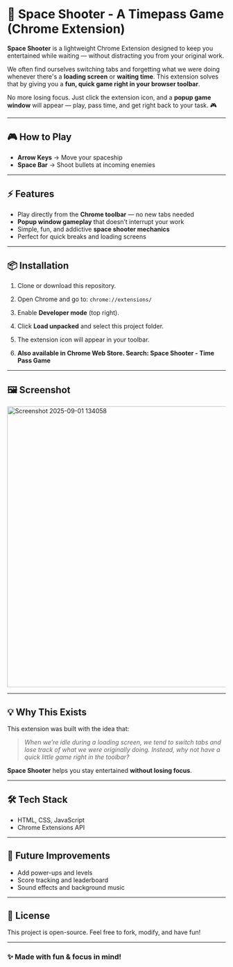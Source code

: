 # 🚀 Space Shooter - A Timepass Game (Chrome Extension)

**Space Shooter** is a lightweight Chrome Extension designed to keep you entertained while waiting — without distracting you from your original work.  

We often find ourselves switching tabs and forgetting what we were doing whenever there's a **loading screen** or **waiting time**. This extension solves that by giving you a **fun, quick game right in your browser toolbar**.  

No more losing focus. Just click the extension icon, and a **popup game window** will appear — play, pass time, and get right back to your task. 🎮

---

## 🎮 How to Play
- **Arrow Keys** → Move your spaceship  
- **Space Bar** → Shoot bullets at incoming enemies  

---

## ⚡ Features
- Play directly from the **Chrome toolbar** — no new tabs needed  
- **Popup window gameplay** that doesn’t interrupt your work  
- Simple, fun, and addictive **space shooter mechanics**  
- Perfect for quick breaks and loading screens  

---

## 📦 Installation
1. Clone or download this repository.  
2. Open Chrome and go to: `chrome://extensions/`  
3. Enable **Developer mode** (top right).  
4. Click **Load unpacked** and select this project folder.  
5. The extension icon will appear in your toolbar.

6. **Also available in Chrome Web Store. Search: Space Shooter -  Time Pass Game**

---

## 🖼️ Screenshot

<img width="526" height="646" alt="Screenshot 2025-09-01 134058" src="https://github.com/user-attachments/assets/c7b7cb48-fccb-4dca-8a2a-5c4b44d53e19" /> 

---

## 💡 Why This Exists
This extension was built with the idea that:  
> *When we’re idle during a loading screen, we tend to switch tabs and lose track of what we were originally doing. Instead, why not have a quick little game right in the toolbar?*  

**Space Shooter** helps you stay entertained **without losing focus**.  

---

## 🛠️ Tech Stack
- HTML, CSS, JavaScript  
- Chrome Extensions API  

---

## 🚀 Future Improvements
- Add power-ups and levels  
- Score tracking and leaderboard  
- Sound effects and background music  

---

## 📜 License
This project is open-source. Feel free to fork, modify, and have fun!

---

### ✨ Made with fun & focus in mind!

